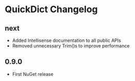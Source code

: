 # QuickDict Changelog #

## next ##

* Added Intellisense documentation to all public APIs
* Removed unnecessary Trim()s to improve performance

## 0.9.0 ##

* First NuGet release
